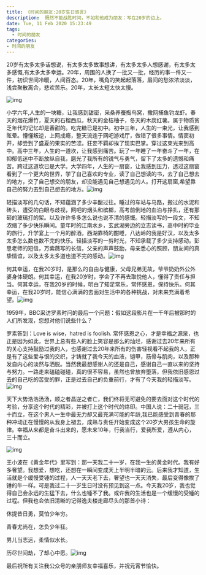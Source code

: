 ```yaml
---
title: 《时间的朋友:20岁生日感言》
description:  既然不能战胜时间，不如和他成为朋友：写在20岁的边上。
date: Tue, 11 Feb 2020 15:23:49
tags:
  - 时间的朋友
categories:
- 时间的朋友
---
```


​        20岁有太多太多话想说，有太多太多故事想讲，有太多太多人想感谢，有太多太多感慨,有太多太多幸运。20年，周围的人换了一批又一批，经历的事一件又一件，初识世间冷暖，人间百态。20年，嘴角的笑起起落落，眉间的愁浓浓淡淡，浅尝聚散离合，悲欢苦乐。20年，太长太短太快太慢。

![img](https://mmbiz.qpic.cn/mmbiz_jpg/BqOoK0NzSicjN6RI0tsrh4TLm1WudBCjujjQs2hgLqiaVcLp6ysmGzWwvticcibZufcw9iad6IWtUDZVcQUb3ZNL5wQ/640?wx_fmt=jpeg&tp=webp&wxfrom=5&wx_lazy=1&wx_co=1)

​        小学六年,人生的一块糖，让我感到甜密，采桑养蚕掏鸟窝，撒网捕鱼钓龙虾。春天的烟花爆竹，夏天的石榴西瓜，秋天的金桔柚子，冬天的木炭红薯。属于物质贫乏年代的记忆却是香甜的。吃完糖已是初中。初中三年，人生的一束光，让我感到眩晕。懵懂叛逆，上网成瘾，整天流连于网吧游戏厅，做错了很多事情。情窦初开，却尝到了盛夏的果实的苦涩。狂妄不羁却挨了现实巴掌。穿过这束光来到高中。高中三年，人生的一道坎，让我感到痛苦。玩了一年睡了一年奋斗了一年，在抑郁低迷中不断放纵自我，磨光了我所有的锐气与勇气，留下了太多的遗憾和痛苦。跨过这道坎已是大学。大学四年，人生的一扇窗，让我感到压力，透过这扇窗看到了一个更大的世界，学了自己喜欢的专业，读了自己想读的书，去了自己想去的地方，交了自己想交的朋友，却没能遇见自己想遇见的人。打开这扇窗,希望靠自己的努力去到自己想去的地方。![img](https://mmbiz.qpic.cn/mmbiz_jpg/BqOoK0NzSicjN6RI0tsrh4TLm1WudBCjuVicEyH0fynMRVsDqDSCXCdn4S9Ufu6rRownIzdBEaVPjjOEBNXE2OMw/640?wx_fmt=jpeg&tp=webp&wxfrom=5&wx_lazy=1&wx_co=1)

​         轻描淡写的几句话，不知蕴涵了多少辛酸过往。睡过的车站与马路，搬过的水泥和砖头，遭受的白眼与歧视，网吧的烟头和槟榔，高考前倒地的血泊与挣扎，还有那砸的玻璃打的架。以及许许多多怎么说也说不清的感慨。轻描淡写的一段文，不知浓缩了多少快乐瞬间。童年时的江南水乡，玄武湖旁边的立志读书，高中时的毕业的旅行，升学宴上一个月的醉酒，西湖靠椅的酣睡，八达岭的我是好汉，以及太多太多怎么数也数不完的快乐。轻描淡写的一剪时光，不知承载了多少支持感动。彭思老师的短信，万紫薇写的长信，父亲的声声鼓励，母亲悉心的照顾，朋友间的真挚情谊，以及太多太多道也道不完的感动。![img](https://mmbiz.qpic.cn/mmbiz_jpg/BqOoK0NzSicjN6RI0tsrh4TLm1WudBCju0oicLmiay0Dr9ticFTgNgEGLZeRyuKI0t02ZDeBLj8O0tTOM0xibMopmhw/640?wx_fmt=jpeg&tp=webp&wxfrom=5&wx_lazy=1&wx_co=1)

​        何其幸运，在我20岁时，是那么的自由与健康，父母兄弟无故，爷爷奶奶外公外婆身体硬朗。何其幸运，在我20岁时，学会了不再去取悦他人，懂得了责任与担当。何其幸运，在我20岁的时候，明白了知足常乐，常怀感恩，保持快乐。何其幸运，在我20岁时，能信心满满的去面对生活中的各种挑战，对未来充满着希望。![img](https://mmbiz.qpic.cn/mmbiz_jpg/BqOoK0NzSicjN6RI0tsrh4TLm1WudBCjukwwGrS7xg2TSYicwtleEibGwaN0S7iaHViaVmIia3L5Qd2vo0RXnaUz7slw/640?wx_fmt=jpeg&tp=webp&wxfrom=5&wx_lazy=1&wx_co=1)

​        1959年，BBC采访罗素时问的最后一个问题：假如这段影片在一千年后被那时的人们所发现，您想对他们说些什么？ 

罗素答到：Love is wise，hatred is foolish. 常怀感恩之心，才是幸福之源泉，也正是因为如此，世界上总有些人的脸上笑容是那么的灿烂，感谢过去20年来所有的关心支持鼓励过我的人，也感谢过去20年来所有的伤害轻视看不起我的人，正是有了这些爱与恨的交织，才铸就了我今天的血液，铠甲，筋骨与肌肉，以及那种发自内心的淡然与洒脱。当然我最想感谢人的还是自己，感谢自己一直以来的坚持与努力。一路走来磕磕碰碰，真的很不容易，虽然也曾放弃堕落，但我依旧感恩过去的自己吃的苦受的罪，正是过去自己的负重前行，才有了今天我的轻描淡写。![img](https://mmbiz.qpic.cn/mmbiz_jpg/BqOoK0NzSicjN6RI0tsrh4TLm1WudBCjut3Hmtticeff1PlLLYyVErYXxGGOZib6icfMAiaRibYPib2hl1s6yIhDIGibsQ/640?wx_fmt=jpeg&tp=webp&wxfrom=5&wx_lazy=1&wx_co=1)

​        天下大势浩浩汤汤，顺之者昌逆之者亡，我们终将无可避免的要去面对这个时代的考验，分享这个时代的精彩，并被打上这个时代的烙印。中国人说：二十弱冠，三十而立，在这个男人一生中最无力却又最充满可能的年龄,我已能感受到青春的那种冲动正在慢慢的从我身上褪去，成熟与责任开始变成这个20岁大男孩生命的旋律。幸福从来都是奋斗出来的，愿未来10年，行我当行，爱我所爱，遵从内心，三十而立。       

![img](https://mmbiz.qpic.cn/mmbiz_jpg/BqOoK0NzSicjN6RI0tsrh4TLm1WudBCjuf3gyNbuCWADZIEibMM9pgKIiag471mQrD9xibp6iaTTevUibd6ywgxWmLow/640?wx_fmt=jpeg&tp=webp&wxfrom=5&wx_lazy=1&wx_co=1)

​         王小波在《黄金年代》里写到：那一天我二十一岁，在我一生的黄金时代。我有好多奢望。我想爱，想吃，还想在一瞬间变成天上半明半暗的云。后来我才知道，生活就是个缓慢受锤的过程，人一天天老下去，奢望也一天天消失，最后变得像挨了锤的牛一样。可是我过二十一岁生日时没有预见到这一点。今天我20岁，我也觉得自己会永远的生猛下去，什么也锤不了我。或许我的生活也是一个缓慢的受锤的过程。但我也会依旧清晰的记得逸夫楼走廊尽头的那首小诗：

休提昔日勇，莫怕少年穷。

青春尤尚在，怎负少年狂。

男儿当志远，柔情似水长。

历尽世间劫，了却心中愿。![img](https://mmbiz.qpic.cn/mmbiz_png/BqOoK0NzSicjN6RI0tsrh4TLm1WudBCjujxrmbSMXjWjFaMLlX7hGf6yuiaZ0Ose0JVibcCGW7n94xwBQXwSKzic7w/640?wx_fmt=png&tp=webp&wxfrom=5&wx_lazy=1&wx_co=1)

最后祝所有关注我公众号的亲朋师友幸福喜乐，并祝元宵节愉快。

